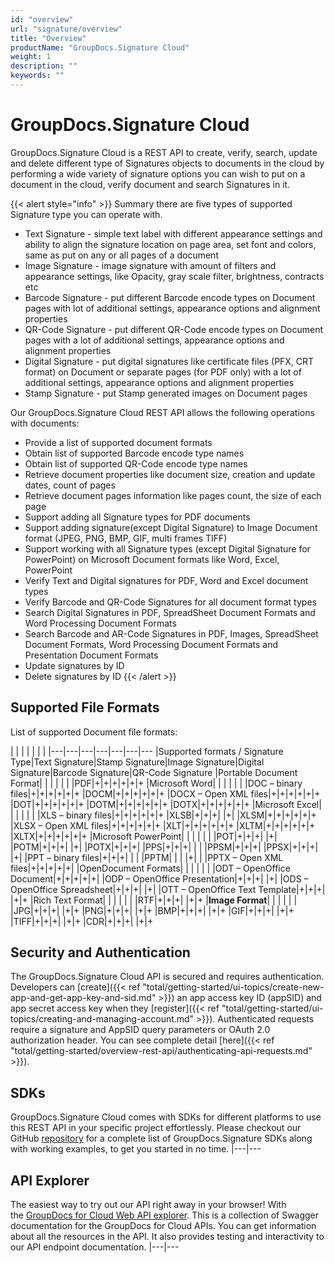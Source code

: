 ```yaml
---
id: "overview"
url: "signature/overview"
title: "Overview"
productName: "GroupDocs.Signature Cloud"
weight: 1
description: ""
keywords: ""
---
```







# GroupDocs.Signature Cloud #

GroupDocs.Signature Cloud is a REST API to create, verify, search, update and delete different type of Signatures objects to documents in the cloud by performing a wide variety of signature options you can wish to put on a document in the cloud, verify document and search Signatures in it.

{{< alert style="info" >}}
Summary there are five types of supported Signature type you can operate with.

* Text Signature - simple text label with different appearance settings and ability to align the signature location on page area, set font and colors, same as put on any or all pages of a document
* Image Signature - image signature with amount of filters and appearance settings, like Opacity, gray scale filter, brightness, contracts etc
* Barcode Signature - put different Barcode encode types on Document pages with lot of additional settings, appearance options and alignment properties
* QR-Code Signature - put different QR-Code encode types on Document pages with a lot of additional settings, appearance options and alignment properties
* Digital Signature - put digital signatures like certificate files (PFX, CRT format) on Document or separate pages (for PDF only) with a lot of additional settings, appearance options and alignment properties
* Stamp Signature - put Stamp generated images on Document pages

Our GroupDocs.Signature Cloud REST API allows the following operations with documents:

* Provide a list of supported document formats
* Obtain list of supported Barcode encode type names
* Obtain list of supported QR-Code encode type names
* Retrieve document properties like document size, creation and update dates, count of pages
* Retrieve document pages information like pages count, the size of each page
* Support adding all Signature types for PDF documents
* Support adding signature(except Digital Signature) to Image Document format (JPEG, PNG, BMP, GIF, multi frames TIFF)
* Support working with all Signature types (except Digital Signature for PowerPoint) on Microsoft Document formats like Word, Excel, PowerPoint
* Verify Text and Digital signatures for PDF, Word and Excel document types
* Verify Barcode and QR-Code Signatures for all document format types
* Search Digital Signatures in PDF, SpreadSheet Document Formats and Word Processing Document Formats
* Search Barcode and AR-Code Signatures in PDF, Images, SpreadSheet Document Formats, Word Processing Document Formats and Presentation Document Formats
* Update signatures by ID
* Delete signatures by ID
{{< /alert >}}

## Supported File Formats ##

List of supported Document file formats:

| | | | | | | 
|---|---|---|---|---|---|---
|Supported formats / Signature Type|Text Signature|Stamp Signature|Image Signature|Digital Signature|Barcode Signature|QR-Code Signature
|Portable Document Format| | | | | | 
|PDF|+|+|+|+|+|+
|Microsoft Word| | | | | | 
|DOC – binary files|+|+|+|+|+|+
|DOCM|+|+|+|+|+|+
|DOCX – Open XML files|+|+|+|+|+|+
|DOT|+|+|+|+|+|+
|DOTM|+|+|+|+|+|+
|DOTX|+|+|+|+|+|+
|Microsoft Excel| | | | | | 
|XLS – binary files|+|+|+|+|+|+
|XLSB|+|+|+| |+| 
|XLSM|+|+|+|+|+|+
|XLSX – Open XML files|+|+|+|+|+|+
|XLT|+|+|+|+|+|+
|XLTM|+|+|+|+|+|+
|XLTX|+|+|+|+|+|+
|Microsoft PowerPoint| | | | | | 
|POT|+|+|+| |+| 
|POTM|+|+|+| |+| 
|POTX|+|+|+| 
|PPS|+|+|+| | | 
|PPSM|+|+|+| 
|PPSX|+|+|+| |+| 
|PPT – binary files|+|+|+| | | 
|PPTM| | | |+| | 
|PPTX – Open XML files|+|+|+|+|+| 
|OpenDocument Formats| | | | | | 
|ODT – OpenOffice Document|+|+|+|+|+| 
|ODP – OpenOffice Presentation|+|+|+| |+| 
|ODS – OpenOffice Spreadsheet|+|+|+| |+| 
|OTT – OpenOffice Text Template|+|+|+| |+|+
|Rich Text Format| | | | | | 
|RTF|+|+|+| |+|+
|**Image Format**| | | | | | 
|JPG|+|+|+| |+|+
|PNG|+|+|+| |+|+
|BMP|+|+|+| |+|+
|GIF|+|+|+| |+|+
|TIFF|+|+|+| |+|+
|CDR|+|+|+| |+|+

## Security and Authentication ##

The GroupDocs.Signature Cloud API is secured and requires authentication. Developers can [create]({{< ref "total/getting-started/ui-topics/create-new-app-and-get-app-key-and-sid.md" >}}) an app access key ID (appSID) and app secret access key when they [register]({{< ref "total/getting-started/ui-topics/creating-and-managing-account.md" >}}). Authenticated requests require a signature and AppSID query parameters or OAuth 2.0 authorization header. You can see complete detail [here]({{< ref "total/getting-started/overview-rest-api/authenticating-api-requests.md" >}}).

## SDKs ##

GroupDocs.Signature Cloud comes with SDKs for different platforms to use this REST API in your specific project effortlessly. Please checkout our GitHub [repository](https://github.com/groupdocs-signature-cloud) for a complete list of GroupDocs.Signature SDKs along with working examples, to get you started in no time.
|---|---

## API Explorer ##

The easiest way to try out our API right away in your browser! With the [GroupDocs for Cloud Web API explorer](https://apireference.groupdocs.cloud/signature/). This is a collection of Swagger documentation for the GroupDocs for Cloud APIs. You can get information about all the resources in the API. It also provides testing and interactivity to our API endpoint documentation.
|---|---
